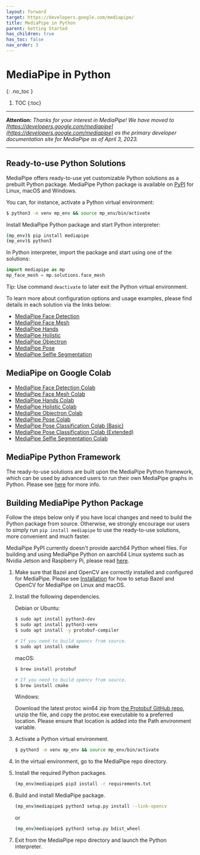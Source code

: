 ```yaml
---
layout: forward
target: https://developers.google.com/mediapipe/
title: MediaPipe in Python
parent: Getting Started
has_children: true
has_toc: false
nav_order: 3
---
```


# MediaPipe in Python
{: .no_toc }

1. TOC
{:toc}
---

**Attention:** *Thanks for your interest in MediaPipe! We have moved to
[https://developers.google.com/mediapipe](https://developers.google.com/mediapipe)
as the primary developer documentation site for MediaPipe as of April 3, 2023.*

----

## Ready-to-use Python Solutions

MediaPipe offers ready-to-use yet customizable Python solutions as a prebuilt
Python package. MediaPipe Python package is available on
[PyPI](https://pypi.org/project/mediapipe/) for Linux, macOS and Windows.

You can, for instance, activate a Python virtual environment:

```bash
$ python3 -m venv mp_env && source mp_env/bin/activate
```

Install MediaPipe Python package and start Python interpreter:

```bash
(mp_env)$ pip install mediapipe
(mp_env)$ python3
```

In Python interpreter, import the package and start using one of the solutions:

```python
import mediapipe as mp
mp_face_mesh = mp.solutions.face_mesh
```

Tip: Use command `deactivate` to later exit the Python virtual environment.

To learn more about configuration options and usage examples, please find
details in each solution via the links below:

*   [MediaPipe Face Detection](../solutions/face_detection#python-solution-api)
*   [MediaPipe Face Mesh](../solutions/face_mesh#python-solution-api)
*   [MediaPipe Hands](../solutions/hands#python-solution-api)
*   [MediaPipe Holistic](../solutions/holistic#python-solution-api)
*   [MediaPipe Objectron](../solutions/objectron#python-solution-api)
*   [MediaPipe Pose](../solutions/pose#python-solution-api)
*   [MediaPipe Selfie Segmentation](../solutions/selfie_segmentation#python-solution-api)

## MediaPipe on Google Colab

*   [MediaPipe Face Detection Colab](https://mediapipe.page.link/face_detection_py_colab)
*   [MediaPipe Face Mesh Colab](https://mediapipe.page.link/face_mesh_py_colab)
*   [MediaPipe Hands Colab](https://mediapipe.page.link/hands_py_colab)
*   [MediaPipe Holistic Colab](https://mediapipe.page.link/holistic_py_colab)
*   [MediaPipe Objectron Colab](https://mediapipe.page.link/objectron_py_colab)
*   [MediaPipe Pose Colab](https://mediapipe.page.link/pose_py_colab)
*   [MediaPipe Pose Classification Colab (Basic)](https://mediapipe.page.link/pose_classification_basic)
*   [MediaPipe Pose Classification Colab (Extended)](https://mediapipe.page.link/pose_classification_extended)
*   [MediaPipe Selfie Segmentation Colab](https://mediapipe.page.link/selfie_segmentation_py_colab)

## MediaPipe Python Framework

The ready-to-use solutions are built upon the MediaPipe Python framework, which
can be used by advanced users to run their own MediaPipe graphs in Python.
Please see [here](./python_framework.md) for more info.

## Building MediaPipe Python Package

Follow the steps below only if you have local changes and need to build the
Python package from source. Otherwise, we strongly encourage our users to simply
run `pip install mediapipe` to use the ready-to-use solutions, more convenient
and much faster.

MediaPipe PyPI currently doesn't provide aarch64 Python wheel
files. For building and using MediaPipe Python on aarch64 Linux systems such as
Nvidia Jetson and Raspberry Pi, please read
[here](https://github.com/jiuqiant/mediapipe-python-aarch64).

1.  Make sure that Bazel and OpenCV are correctly installed and configured for
    MediaPipe. Please see [Installation](./install.md) for how to setup Bazel
    and OpenCV for MediaPipe on Linux and macOS.

2.  Install the following dependencies.

    Debian or Ubuntu:

    ```bash
    $ sudo apt install python3-dev
    $ sudo apt install python3-venv
    $ sudo apt install -y protobuf-compiler

    # If you need to build opencv from source.
    $ sudo apt install cmake
    ```

    macOS:

    ```bash
    $ brew install protobuf

    # If you need to build opencv from source.
    $ brew install cmake
    ```

    Windows:

    Download the latest protoc win64 zip from
    [the Protobuf GitHub repo](https://github.com/protocolbuffers/protobuf/releases),
    unzip the file, and copy the protoc.exe executable to a preferred location.
    Please ensure that location is added into the Path environment variable.

3.  Activate a Python virtual environment.

    ```bash
    $ python3 -m venv mp_env && source mp_env/bin/activate
    ```

4.  In the virtual environment, go to the MediaPipe repo directory.

5.  Install the required Python packages.

    ```bash
    (mp_env)mediapipe$ pip3 install -r requirements.txt
    ```

6.  Build and install MediaPipe package.

    ```bash
    (mp_env)mediapipe$ python3 setup.py install --link-opencv
    ```

    or

    ```bash
    (mp_env)mediapipe$ python3 setup.py bdist_wheel
    ```
7. Exit from the MediaPipe repo directory and launch the Python interpreter.
